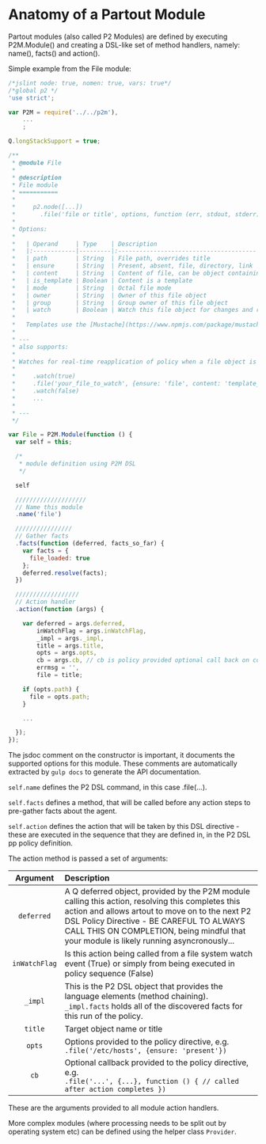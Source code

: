 Anatomy of a Partout Module
===========================

Partout modules (also called P2 Modules) are defined by executing P2M.Module() and creating a DSL-like set of method handlers, namely: name(), facts() and action().

Simple example from the File module:

```javascript
/*jslint node: true, nomen: true, vars: true*/
/*global p2 */
'use strict';

var P2M = require('../../p2m'),
    ...
    ;

Q.longStackSupport = true;

/**
 * @module File
 *
 * @description
 * File module
 * ===========
 *
 *     p2.node([...])
 *       .file('file or title', options, function (err, stdout, stderr) { ... });
 *
 * Options:
 *
 *   | Operand     | Type    | Description                            |
 *   |:------------|---------|:---------------------------------------|
 *   | path        | String  | File path, overrides title             |
 *   | ensure      | String  | Present, absent, file, directory, link |
 *   | content     | String  | Content of file, can be object containing {file: 'filaname'} or {template: 'template file'} |
 *   | is_template | Boolean | Content is a template                  |
 *   | mode        | String  | Octal file mode                        |
 *   | owner       | String  | Owner of this file object              |
 *   | group       | String  | Group owner of this file object        |
 *   | watch       | Boolean | Watch this file object for changes and reapply policy |
 *
 *   Templates use the [Mustache](https://www.npmjs.com/package/mustache) templating library.
 *
 * ---
 * also supports:
 *
 * Watches for real-time reapplication of policy when a file object is changed
 *
 *     .watch(true)
 *     .file('your_file_to_watch', {ensure: 'file', content: 'template_file'})
 *     .watch(false)
 *     ...
 *
 * ---
 */

var File = P2M.Module(function () {
  var self = this;

  /*
   * module definition using P2M DSL
   */

  self

  ////////////////////
  // Name this module
  .name('file')

  ////////////////
  // Gather facts
  .facts(function (deferred, facts_so_far) {
    var facts = {
      file_loaded: true
    };
    deferred.resolve(facts);
  })

  //////////////////
  // Action handler
  .action(function (args) {

    var deferred = args.deferred,
        inWatchFlag = args.inWatchFlag,
        _impl = args._impl,
        title = args.title,
        opts = args.opts,
        cb = args.cb, // cb is policy provided optional call back on completion
        errmsg = '',
        file = title;

    if (opts.path) {
      file = opts.path;
    }

    ...

  });
});

```

The jsdoc comment on the constructor is important, it documents the supported options for this module.  These comments are automatically extracted by ```gulp docs``` to generate the API documentation.

```self.name``` defines the P2 DSL command, in this case .file(...).

```self.facts``` defines a method, that will be called before any action steps to pre-gather facts about the agent.

```self.action``` defines the action that will be taken by this DSL directive - these are executed in the sequence that they are defined in, in the P2 DSL pp policy definition.

The action method is passed a set of arguments:

| Argument | Description |
| :------: | :---------- |
| ```deferred``` | A Q deferred object, provided by the P2M module calling this action, resolving this completes this action and allows artout to move on to the next P2 DSL Policy Directive - BE CAREFUL TO ALWAYS CALL THIS ON COMPLETION, being mindful that your module is likely running asyncronously... |
| ```inWatchFlag``` | Is this action being called from a file system watch event (True) or simply from being executed in policy sequence (False) |
| ```_impl``` | This is the P2 DSL object that provides the language elements (method chaining).  ```_impl.facts``` holds all of the discovered facts for this run of the policy. |
| ```title``` | Target object name or title |
| ```opts``` | Options provided to the policy directive, e.g. </br>```.file('/etc/hosts', {ensure: 'present'})``` |
| ```cb``` | Optional callback provided to the policy directive, e.g. </br>```.file('...', {...}, function () { // called after action completes })``` |

These are the arguments provided to all module action handlers.

More complex modules (where processing needs to be split out by operating system etc) can be defined using the helper class ```Provider```.




